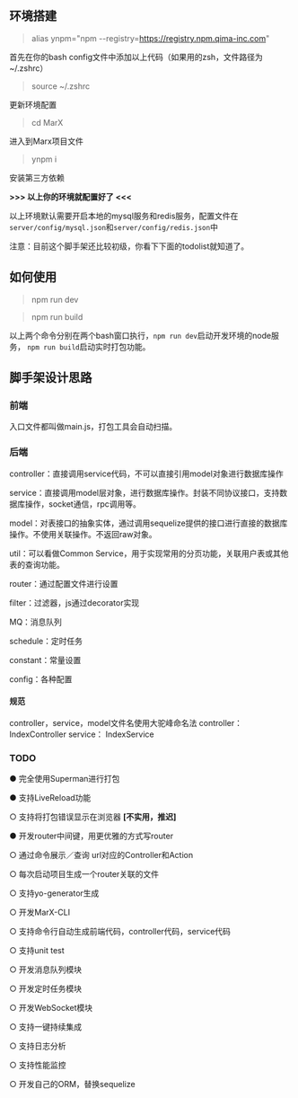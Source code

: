 ## 环境搭建

> alias ynpm="npm --registry=https://registry.npm.qima-inc.com"

首先在你的bash config文件中添加以上代码（如果用的zsh，文件路径为~/.zshrc）

> source ~/.zshrc

更新环境配置

> cd MarX

进入到Marx项目文件

> ynpm i

安装第三方依赖


**>>> 以上你的环境就配置好了 <<<**

以上环境默认需要开启本地的mysql服务和redis服务，配置文件在`server/config/mysql.json`和`server/config/redis.json`中

注意：目前这个脚手架还比较初级，你看下下面的todolist就知道了。

## 如何使用

> npm run dev

> npm run build

以上两个命令分别在两个bash窗口执行，`npm run dev`启动开发环境的node服务，
`npm run build`启动实时打包功能。

## 脚手架设计思路

### 前端

入口文件都叫做main.js，打包工具会自动扫描。

### 后端

controller：直接调用service代码，不可以直接引用model对象进行数据库操作

service：直接调用model层对象，进行数据库操作。封装不同协议接口，支持数据库操作，socket通信，rpc调用等。

model：对表接口的抽象实体，通过调用sequelize提供的接口进行直接的数据库操作。不使用关联操作。不返回raw对象。

util：可以看做Common Service，用于实现常用的分页功能，关联用户表或其他表的查询功能。

router：通过配置文件进行设置

filter：过滤器，js通过decorator实现

MQ：消息队列

schedule：定时任务

constant：常量设置

config：各种配置

#### 规范
controller，service，model文件名使用大驼峰命名法
controller：IndexController
service：   IndexService

### TODO

● 完全使用Superman进行打包

● 支持LiveReload功能

○ 支持将打包错误显示在浏览器 **[不实用，推迟]**

● 开发router中间键，用更优雅的方式写router

○ 通过命令展示／查询 url对应的Controller和Action

○ 每次启动项目生成一个router关联的文件

○ 支持yo-generator生成

○ 开发MarX-CLI

○ 支持命令行自动生成前端代码，controller代码，service代码

○ 支持unit test

○ 开发消息队列模块

○ 开发定时任务模块

○ 开发WebSocket模块

○ 支持一键持续集成

○ 支持日志分析

○ 支持性能监控

○ 开发自己的ORM，替换sequelize
